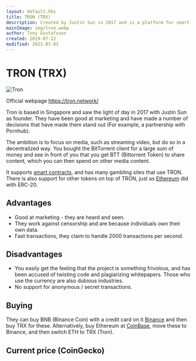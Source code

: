 ```yaml
---
layout: default.hbs
title: TRON (TRX)
description: Created by Justin Sun in 2017 and is a platform for smart contracts that focuses on the media and fighting censorship.
mainImage: img/tron.webp
author: Tony Gustafsson
created: 2019-07-22
modified: 2021-03-02
---
```


# TRON (TRX)

![Tron](/img/tron.webp 'Tron')

Official webpage https://tron.network/

Tron is based in Singapore and saw the light of day in 2017 with Justin Sun as founder. They have been good at marketing and have made a number of decisions that have made them stand out (For example, a partnership with Pornhub).

The ambition is to focus on media, such as streaming video, but do so in a decentralized way. You bought the BitTorrent client for a large sum of money and see in front of you that you get BTT (Bittorrent Token) to share content, which you can then spend on other media content.

It supports [smart contracts](/technology/smart-contracts.html), and has many gambling sites that use TRON. There is also support for other tokens on top of TRON, just as [Ethereum](/cryptocurrencies/ethereum.html) did with ERC-20.

## Advantages

-   Good at marketing - they are heard and seen.
-   They work against censorship and are because individuals own their own data.
-   Fast transactions, they claim to handle 2000 transactions per second.

## Disadvantages

-   You easily get the feeling that the project is something frivolous, and has been accused of twisting code and plagiarizing whitepapers. Those who use the currency are also dubious industries.
-   No support for anonymous / secret transactions.

## Buying

They can buy BNB (Binance Coin) with a credit card on it [Binance](https://www.binance.com) and then buy TRX for these. Alternatively, buy Ethereum at [CoinBase](https://www.coinbase.com/), move these to Binance, and then switch ETH to TRX (Tron).

## Current price (CoinGecko)

<script src="https://widgets.coingecko.com/coingecko-coin-ticker-widget.js"></script>

<coingecko-coin-ticker-widget currency="usd" coin-id="tron" locale="en"></coingecko-coin-ticker-widget>
